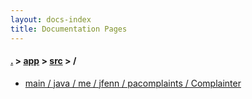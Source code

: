 ```yaml
---
layout: docs-index
title: Documentation Pages
---
```

#### [.](./../../index) > [app](./../index) > [src](./index) > **/**

- [main / java / me / jfenn / pacomplaints / Complainter](main/java/me/jfenn/pacomplaints/Complainter)
